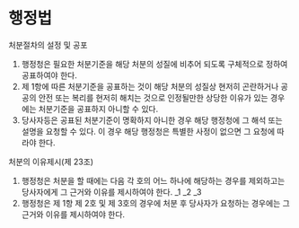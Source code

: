# 행정법 

처분절차의 설정 및 공포
1. 행정청은 필요한 처분기준을 해당 처분의 성질에 비추어 되도록 구체적으로 정하여 공표하여야 한다.
2. 제 1항에 따른 처분기준을 공표하는 것이 해당 처분의 성질상 현저히 곤란하거나 공공의 안전 또는 복리를 현저히 해치는 것으로 인정될만한 상당한 이유가 있는 경우에는 처분기준을 공표하지 아니할 수 있다.
3. 당사자등은 공표된 처분기준이 명확하지 아니한 경우 해당 행정청에 그 해석 또는 설명을 요청할 수 있다. 이 경우 해당 행정청은 특별한 사정이 없으면 그 요청에 따라야 한다.

처분의 이유제시(제 23조)
1. 행정청은 처분을 할 때에는 다음 각 호의 어느 하나에 해당하는 경우를 제외하고는 당사자에게 그 근거와 이유를 제시하여야 한다.
    _1 
    _2
    _3
2. 행정청은 제 1항 제 2호 및 제 3호의 경우에 처분 후 당사자가 요청하는 경우에는 그 근거와 이유를 제시하여야 한다.
